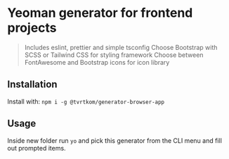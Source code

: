 # Yeoman generator for frontend projects

> Includes eslint, prettier and simple tsconfig
> Choose Bootstrap with SCSS or Tailwind CSS for styling framework
> Choose between FontAwesome and Bootstrap icons for icon library

## Installation

Install with:
`npm i -g @tvrtkom/generator-browser-app`

## Usage

Inside new folder run `yo` and pick this generator from the CLI menu and fill out prompted items.

